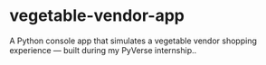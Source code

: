 # vegetable-vendor-app
A Python console app that simulates a vegetable vendor shopping experience — built during my PyVerse internship..
